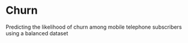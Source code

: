 # Churn
Predicting the likelihood of churn among mobile telephone subscribers using a balanced dataset
